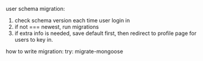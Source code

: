 user schema migration:
1) check schema version each time user login in
2) if not === newest, run migrations
3) if extra info is needed, save default first, then redirect to profile page for users to key in.

how to write migration:
try: migrate-mongoose